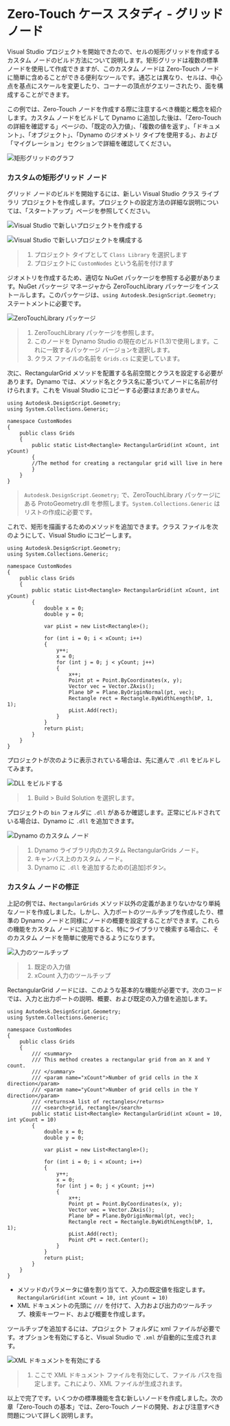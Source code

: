 # Zero-Touch ケース スタディ - グリッド ノード

Visual Studio プロジェクトを開始できたので、セルの矩形グリッドを作成するカスタム ノードのビルド方法について説明します。矩形グリッドは複数の標準ノードを使用して作成できますが、このカスタム ノードは Zero-Touch ノードに簡単に含めることができる便利なツールです。通芯とは異なり、セルは、中心点を基点にスケールを変更したり、コーナーの頂点がクエリーされたり、面を構成することができます。

この例では、Zero-Touch ノードを作成する際に注意するべき機能と概念を紹介します。カスタム ノードをビルドして Dynamo に追加した後は、「Zero-Touch の詳細を確認する」ページの、「既定の入力値」、「複数の値を返す」、「ドキュメント」、「オブジェクト」、「Dynamo のジオメトリ タイプを使用する」、および「マイグレーション」セクションで詳細を確認してください。

![矩形グリッドのグラフ](images/cover-image.jpg)

### カスタムの矩形グリッド ノード <a href="#custom-rectangular-grid-node" id="custom-rectangular-grid-node"></a>

グリッド ノードのビルドを開始するには、新しい Visual Studio クラス ライブラリ プロジェクトを作成します。プロジェクトの設定方法の詳細な説明については、「スタートアップ」ページを参照してください。

![Visual Studio で新しいプロジェクトを作成する](images/vs-new-project-1.jpg)

![Visual Studio で新しいプロジェクトを構成する](images/vs-new-project-2.jpg)

> 1. プロジェクト タイプとして `Class Library` を選択します
> 2. プロジェクトに `CustomNodes` という名前を付けます

ジオメトリを作成するため、適切な NuGet パッケージを参照する必要があります。NuGet パッケージ マネージャから ZeroTouchLibrary パッケージをインストールします。このパッケージは、`using Autodesk.DesignScript.Geometry;` ステートメントに必要です。

![ZeroTouchLibrary パッケージ](images/vs-nugetpackage.jpg)

> 1. ZeroTouchLibrary パッケージを参照します。
> 2. このノードを Dynamo Studio の現在のビルド(1.3)で使用します。これに一致するパッケージ バージョンを選択します。
> 3. クラス ファイルの名前を `Grids.cs` に変更しています。

次に、RectangularGrid メソッドを配置する名前空間とクラスを設定する必要があります。Dynamo では、メソッド名とクラス名に基づいてノードに名前が付けられます。これを Visual Studio にコピーする必要はまだありません。

```
using Autodesk.DesignScript.Geometry;
using System.Collections.Generic;

namespace CustomNodes
{
    public class Grids
    {
        public static List<Rectangle> RectangularGrid(int xCount, int yCount)
        {
        //The method for creating a rectangular grid will live in here
        }
    }
}
```

> `Autodesk.DesignScript.Geometry;` で、ZeroTouchLibrary パッケージにある ProtoGeometry.dll を参照します。`System.Collections.Generic` はリストの作成に必要です。

これで、矩形を描画するためのメソッドを追加できます。クラス ファイルを次のようにして、Visual Studio にコピーします。

```
using Autodesk.DesignScript.Geometry;
using System.Collections.Generic;

namespace CustomNodes
{
    public class Grids
    {
        public static List<Rectangle> RectangularGrid(int xCount, int yCount)
        {
            double x = 0;
            double y = 0;

            var pList = new List<Rectangle>();

            for (int i = 0; i < xCount; i++)
            {
                y++;
                x = 0;
                for (int j = 0; j < yCount; j++)
                {
                    x++;
                    Point pt = Point.ByCoordinates(x, y);
                    Vector vec = Vector.ZAxis();
                    Plane bP = Plane.ByOriginNormal(pt, vec);
                    Rectangle rect = Rectangle.ByWidthLength(bP, 1, 1);
                    pList.Add(rect);
                }
            }
            return pList;
        }
    }
}
```

プロジェクトが次のように表示されている場合は、先に進んで `.dll` をビルドしてみます。

![DLL をビルドする](images/vs-grids.jpg)

> 1. Build > Build Solution を選択します。

プロジェクトの `bin` フォルダに `.dll` があるか確認します。正常にビルドされている場合は、Dynamo に `.dll` を追加できます。

![Dynamo のカスタム ノード](images/RectangularGrid-Dynamo.jpg)

> 1. Dynamo ライブラリ内のカスタム RectangularGrids ノード。
> 2. キャンバス上のカスタム ノード。
> 3. Dynamo に `.dll` を追加するための[追加]ボタン。

### カスタム ノードの修正 <a href="#custom-node-modifications" id="custom-node-modifications"></a>

上記の例では、`RectangularGrids` メソッド以外の定義があまりないかなり単純なノードを作成しました。しかし、入力ポートのツールチップを作成したり、標準の Dynamo ノードと同様にノードの概要を設定することができます。これらの機能をカスタム ノードに追加すると、特にライブラリで検索する場合に、そのカスタム ノードを簡単に使用できるようになります。

![入力のツールチップ](images/nodemodification.png)

> 1. 既定の入力値
> 2. xCount 入力のツールチップ

RectangularGrid ノードには、このような基本的な機能が必要です。次のコードでは、入力と出力ポートの説明、概要、および既定の入力値を追加します。

```
using Autodesk.DesignScript.Geometry;
using System.Collections.Generic;

namespace CustomNodes
{
    public class Grids
    {
        /// <summary>
        /// This method creates a rectangular grid from an X and Y count.
        /// </summary>
        /// <param name="xCount">Number of grid cells in the X direction</param>
        /// <param name="yCount">Number of grid cells in the Y direction</param>
        /// <returns>A list of rectangles</returns>
        /// <search>grid, rectangle</search>
        public static List<Rectangle> RectangularGrid(int xCount = 10, int yCount = 10)
        {
            double x = 0;
            double y = 0;

            var pList = new List<Rectangle>();

            for (int i = 0; i < xCount; i++)
            {
                y++;
                x = 0;
                for (int j = 0; j < yCount; j++)
                {
                    x++;
                    Point pt = Point.ByCoordinates(x, y);
                    Vector vec = Vector.ZAxis();
                    Plane bP = Plane.ByOriginNormal(pt, vec);
                    Rectangle rect = Rectangle.ByWidthLength(bP, 1, 1);
                    pList.Add(rect);
                    Point cPt = rect.Center();
                }
            }
            return pList;
        }
    }
}
```

* メソッドのパラメータに値を割り当てて、入力の既定値を指定します。`RectangularGrid(int xCount = 10, int yCount = 10)`
* XML ドキュメントの先頭に `///` を付けて、入力および出力のツールチップ、検索キーワード、および概要を作成します。

ツールチップを追加するには、プロジェクト フォルダに xml ファイルが必要です。オプションを有効にすると、Visual Studio で `.xml` が自動的に生成されます。

![XML ドキュメントを有効にする](images/vs-xml.jpg)

> 1. ここで XML ドキュメント ファイルを有効にして、ファイル パスを指定します。これにより、XML ファイルが生成されます。

以上で完了です。いくつかの標準機能を含む新しいノードを作成しました。次の章「Zero-Touch の基本」では、Zero-Touch ノードの開発、および注意すべき問題について詳しく説明します。
